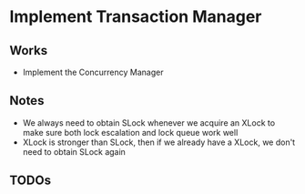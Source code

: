 # Implement Transaction Manager

## Works

- Implement the Concurrency Manager

## Notes

- We always need to obtain SLock whenever we acquire an XLock to make sure both lock escalation and lock queue work well 
- XLock is stronger than SLock, then if we already have a XLock, we don't need to obtain SLock again

## TODOs
